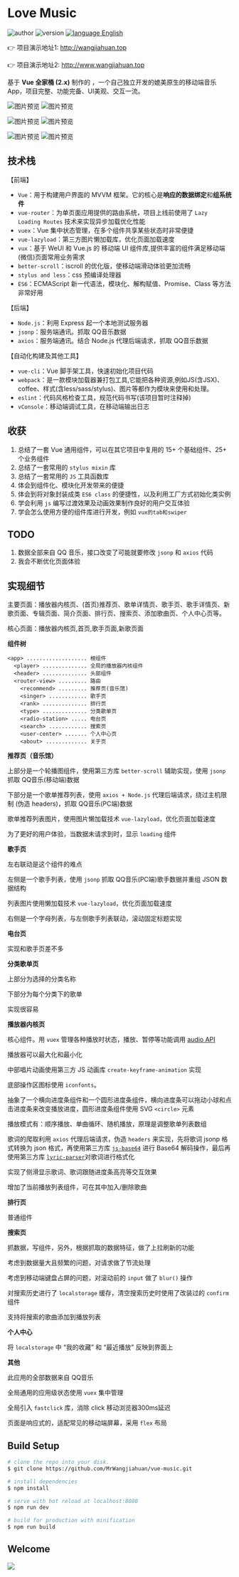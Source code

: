 
# Love Music
![author](https://img.shields.io/badge/author-wangjiahuan-brightgreen.svg) 
![version](https://img.shields.io/badge/version-v1.0.0-ff69b4.svg) 
[![language English](https://img.shields.io/badge/language-English-feb252.svg)](https://github.com/MrWangjiahuan/vue-music/blob/master/README.en.md)

👉 项目演示地址1: http://wangjiahuan.top 

👉 项目演示地址2: http://www.wangjiahuan.top

基于 **Vue 全家桶 (2.x)** 制作的 ，一个自己独立开发的媲美原生的移动端音乐 App，项目完整、功能完备、UI美观、交互一流。

![图片预览](https://github.com/MrWangjiahuan/vue-music/blob/master/Screenshots/1.png)
![图片预览](https://github.com/MrWangjiahuan/vue-music/blob/master/Screenshots/2.png)

![图片预览](https://github.com/MrWangjiahuan/vue-music/blob/master/Screenshots/3.png)
![图片预览](https://github.com/MrWangjiahuan/vue-music/blob/master/Screenshots/4.png)

![图片预览](https://github.com/MrWangjiahuan/vue-music/blob/master/Screenshots/5.png)
![图片预览](https://github.com/MrWangjiahuan/vue-music/blob/master/Screenshots/6.png)


## 技术栈

【前端】

- `Vue`：用于构建用户界面的 MVVM 框架。它的核心是**响应的数据绑定**和**组系统件**
- `vue-router`：为单页面应用提供的路由系统，项目上线前使用了 `Lazy Loading Routes` 技术来实现异步加载优化性能
- `vuex`：Vue 集中状态管理，在多个组件共享某些状态时非常便捷
- `vue-lazyload`：第三方图片懒加载库，优化页面加载速度
- `vux`：基于 WeUI 和 Vue.js 的 移动端 UI 组件库,提供丰富的组件满足移动端(微信)页面常用业务需求
- `better-scroll`：iscroll 的优化版，使移动端滑动体验更加流畅
- `stylus and less`：css 预编译处理器
- `ES6`：ECMAScript 新一代语法，模块化、解构赋值、Promise、Class 等方法非常好用

【后端】

- `Node.js`：利用 Express 起一个本地测试服务器
- `jsonp`：服务端通讯。抓取 QQ音乐数据
- `axios`：服务端通讯。结合 Node.js 代理后端请求，抓取 QQ音乐数据

【自动化构建及其他工具】

- `vue-cli`：Vue 脚手架工具，快速初始化项目代码
- `webpack`：是一款模块加载器兼打包工具,它能把各种资源,例如JS(含JSX)、coffee、样式(含less/sass/stylus)、图片等都作为模块来使用和处理。
- `eslint`：代码风格检查工具，规范代码书写(该项目暂时注释掉)
- `vConsole`：移动端调试工具，在移动端输出日志


## 收获

1. 总结了一套 Vue 通用组件，可以在其它项目中复用的 15+ 个基础组件、25+ 个业务组件
2. 总结了一套常用的 `stylus mixin` 库
3. 总结了一套常用的 `JS` 工具函数库
4. 体会到组件化、模块化开发带来的便捷
5. 体会到将对象封装成类 `ES6 class` 的便捷性，以及利用工厂方式初始化类实例
6. 学会利用 `js` 编写过渡效果及动画效果制作良好的用户交互体验
7. 学会怎么使用方便的组件库进行开发，例如 `vux的tab和swiper`


## TODO

1. 数据全部来自 QQ 音乐，接口改变了可能就要修改 `jsonp` 和 `axios` 代码
2. 我会不断优化页面体验

## 实现细节

主要页面：播放器内核页、(首页)推荐页、歌单详情页、歌手页、歌手详情页、新歌页面、专辑页面、简介页面、排行页、搜索页、添加歌曲页、个人中心页等。

核心页面：播放器内核页,首页,歌手页面,新歌页面

**组件树**

```
<app> ................... 根组件
  <player> .............. 全局的播放器内核组件
  <header> .............. 头部组件
  <router-view> ......... 路由
    <recommend> ......... 推荐页(音乐馆)
    <singer> ............ 歌手页
    <rank> .............. 排行页
    <type> .............. 分类歌单页
    <radio-station> ..... 电台页
    <search> ............ 搜索页
    <user-center> ....... 个人中心页
    <about> ............. 关于页
```

**推荐页（音乐馆）**

上部分是一个轮播图组件，使用第三方库 `better-scroll` 辅助实现，使用 `jsonp` 抓取 QQ音乐(移动端)数据

下部分是一个歌单推荐列表，使用 `axios + Node.js` 代理后端请求，绕过主机限制 (伪造 headers)，抓取 QQ音乐(PC端)数据

歌单推荐列表图片，使用图片懒加载技术 `vue-lazyload`，优化页面加载速度

为了更好的用户体验，当数据未请求到时，显示 `loading` 组件

**歌手页**

左右联动是这个组件的难点

左侧是一个歌手列表，使用 `jsonp` 抓取 QQ音乐(PC端)歌手数据并重组 JSON 数据结构

列表图片使用懒加载技术 `vue-lazyload`，优化页面加载速度

右侧是一个字母列表，与左侧歌手列表联动，滚动固定标题实现

**电台页**

实现和歌手页差不多

**分类歌单页**

上部分为选择的分类名称

下部分为每个分类下的歌单

实现很容易

**播放器内核页**

核心组件。用 `vuex` 管理各种播放时状态，播放、暂停等功能调用 [audio API](http://www.w3school.com.cn/tags/html_ref_audio_video_dom.asp)

播放器可以最大化和最小化

中部唱片动画使用第三方 JS 动画库 `create-keyframe-animation` 实现

底部操作区图标使用 `iconfonts`。

抽象了一个横向进度条组件和一个圆形进度条组件，横向进度条可以拖动小球和点击进度条来改变播放进度，圆形进度条组件使用 SVG `<circle>` 元素

播放模式有：顺序播放、单曲循环、随机播放，原理是调整歌单列表数组

歌词的爬取利用 `axios` 代理后端请求，伪造 `headers` 来实现，先将歌词 jsonp 格式转换为 json 格式，再使用第三方库 [`js-base64`](https://github.com/dankogai/js-base64) 进行 Base64 解码操作，最后再使用第三方库 [`lyric-parser`](https://github.com/ustbhuangyi/lyric-parser)对歌词进行格式化

实现了侧滑显示歌词、歌词跟随进度条高亮等交互效果

增加了当前播放列表组件，可在其中加入/删除歌曲

**排行页**

普通组件


**搜索页**

抓数据，写组件，另外，根据抓取的数据特征，做了上拉刷新的功能

考虑到数据量大且频繁的问题，对请求做了节流处理

考虑到移动端键盘占屏的问题，对滚动前的 `input` 做了 `blur()` 操作

对搜索历史进行了 `localstorage` 缓存，清空搜索历史时使用了改装过的 `confirm` 组件

支持将搜索的歌曲添加到播放列表

**个人中心**

将 `localstorage` 中 “我的收藏” 和 “最近播放” 反映到界面上

**其他**

此应用的全部数据来自 QQ音乐

全局通用的应用级状态使用 `vuex` 集中管理

全局引入 `fastclick` 库，消除 click 移动浏览器300ms延迟

页面是响应式的，适配常见的移动端屏幕，采用 `flex` 布局

## Build Setup

``` bash
# clone the repo into your disk.
$ git clone https://github.com/MrWangjiahuan/vue-music.git

# install dependencies
$ npm install

# serve with hot reload at localhost:8080
$ npm run dev

# build for production with minification
$ npm run build
```


## Welcome

![](https://github.com/MrWangjiahuan/vue-music/blob/master/Screenshots/star.jpg)
